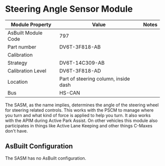 # Steering Angle Sensor Module

| Module Property     | Value                                | Notes |
| ------------------- | ------------------------------------ | ----- |
| AsBuilt Module Code | 797                                  |       |
| Part number         | DV6T-3F818-AB                        |       |
| Calibration         |                                      |       |
| Strategy            | DV6T-14C309-AB                       |       |
| Calibration Level   | DV6T-3F818-AD                        |       |
| Location            | Part of steering column, inside dash |       |
| Bus                 | HS-CAN                               |       |

The SASM, as the name implies, determines the angle of the steering wheel for steering related controls. This works with the PSCM to manage where you turn and what kind of force is applied to help you turn. It also works with the APIM during Active Park Assist. On other vehicles this module also participates in things like Active Lane Keeping and other things C-Maxes don't have.

## AsBuilt Configuration

The SASM has no AsBuilt configuration.
